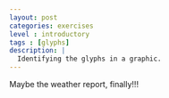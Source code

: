 ```yaml
---
layout: post
categories: exercises
level : introductory
tags : [glyphs]
description: |
  Identifying the glyphs in a graphic.
---
```


Maybe the weather report, finally!!!

